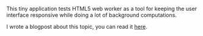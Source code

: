This tiny application tests HTML5 web worker as a tool for keeping the user interface responsive while doing a lot of background computations.

I wrote a blogpost about this topic, you can read it [here]().
